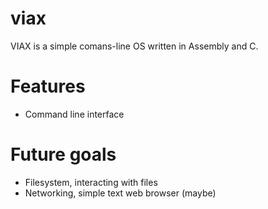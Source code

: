# viax
VIAX is a simple comans-line OS written in Assembly and C.

# Features
- Command line interface

# Future goals
- Filesystem, interacting with files
- Networking, simple text web browser (maybe)